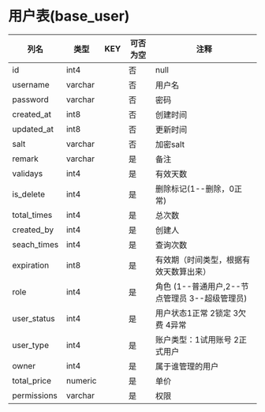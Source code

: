 # 用户表(base_user)
| 列名   | 类型   | KEY  | 可否为空 | 注释   |
| ---- | ---- | ---- | ---- | ---- |
|id|int4||否|null|
|username|varchar||否|用户名|
|password|varchar||否|密码|
|created_at|int8||否|创建时间|
|updated_at|int8||否|更新时间|
|salt|varchar||否|加密salt|
|remark|varchar||是|备注|
|validays|int4||是|有效天数|
|is_delete|int4||是|删除标记(1--删除，0正常)|
|total_times|int4||是|总次数|
|created_by|int4||是|创建人|
|seach_times|int4||是|查询次数|
|expiration|int8||是|有效期（时间类型，根据有效天数算出来）|
|role|int4||是|角色 (1--普通用户,2--节点管理员 3--超级管理员)|
|user_status|int4||是|用户状态1正常 2锁定 3欠费 4异常|
|user_type|int4||是|账户类型：1试用账号 2正式用户|
|owner|int4||是|属于谁管理的用户|
|total_price|numeric||是|单价|
|permissions|varchar||是|权限|
